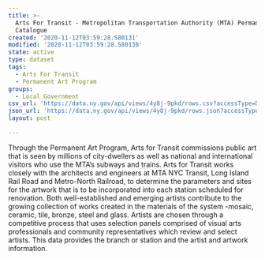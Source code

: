 ```yaml
---
title: >-
  Arts For Transit - Metropolitan Transportation Authority (MTA) Permanent Art
  Catalogue
created: '2020-11-12T03:59:28.580131'
modified: '2020-11-12T03:59:28.580138'
state: active
type: dataset
tags:
  - Arts For Transit
  - Permanent Art Program
groups:
  - Local Government
csv_url: 'https://data.ny.gov/api/views/4y8j-9pkd/rows.csv?accessType=DOWNLOAD'
json_url: 'https://data.ny.gov/api/views/4y8j-9pkd/rows.json?accessType=DOWNLOAD'
layout: post

---
```

Through the Permanent Art Program, Arts for Transit commissions public art that is seen by millions of city-dwellers as well as national and international visitors who use the MTA’s subways and trains. Arts for Transit works closely with the architects and engineers at MTA NYC Transit, Long Island Rail Road and Metro-North Railroad, to determine the parameters and sites for the artwork that is to be incorporated into each station scheduled for renovation. Both well-established and emerging artists contribute to the growing collection of works created in the materials of the system -mosaic, ceramic, tile, bronze, steel and glass. Artists are chosen through a competitive process that uses selection panels comprised of visual arts professionals and community representatives which review and select artists. This data provides the branch or station and the artist and artwork information.
